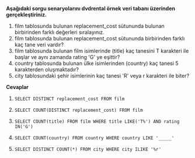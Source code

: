 **Aşağıdaki sorgu senaryolarını dvdrental örnek veri tabanı üzerinden gerçekleştiriniz.**

1. film tablosunda bulunan replacement_cost sütununda bulunan birbirinden farklı değerleri sıralayınız.
2. film tablosunda bulunan replacement_cost sütununda birbirinden farklı kaç tane veri vardır?
3. film tablosunda bulunan film isimlerinde (title) kaç tanesini T karakteri ile başlar ve aynı zamanda rating 'G' ye eşittir?
4. country tablosunda bulunan ülke isimlerinden (country) kaç tanesi 5 karakterden oluşmaktadır?
5. city tablosundaki şehir isimlerinin kaç tanesi 'R' veya r karakteri ile biter?

**Cevaplar**

1. `SELECT DISTINCT replacement_cost FROM film`

2. `SELECT COUNT(DISTINCT replacement_cost) FROM film`

3. `SELECT COUNT(title) FROM film WHERE title LIKE('T%') AND rating IN('G')`

4. `SELECT COUNT(country) FROM country WHERE country LIKE '_____'`

5. `SELECT DISTINCT COUNT(*) FROM city WHERE city ILIKE '%r'`